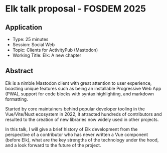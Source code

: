 # Elk talk proposal - FOSDEM 2025

## Application
- Type: 25 minutes
- Session: Social Web
- Topic: Clients for ActivityPub (Mastodon)
- Working Title: Elk: A new chapter


## Abstract

Elk is a nimble Mastodon client with great attention to user experience, boasting unique features such as being an installable Progressive Web App (PWA), support for code blocks with syntax highlighting, and markdown formatting.

Started by core maintainers behind popular developer tooling in the Vue/Vite/Nuxt ecosystem in 2022, it attracted hundreds of contributors and resulted to the creation of new libraries now widely used in other projects.

In this talk, I will give a brief history of Elk development from the perspective of a contributor who has never written a Vue component (before Elk), what are the key strengths of the technology under the hood, and a look forward to the future of the project.
